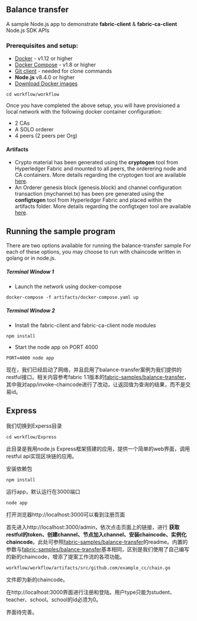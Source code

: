 ## Balance transfer

A sample Node.js app to demonstrate **__fabric-client__** & **__fabric-ca-client__** Node.js SDK APIs

### Prerequisites and setup:

* [Docker](https://www.docker.com/products/overview) - v1.12 or higher
* [Docker Compose](https://docs.docker.com/compose/overview/) - v1.8 or higher
* [Git client](https://git-scm.com/downloads) - needed for clone commands
* **Node.js** v8.4.0 or higher
* [Download Docker images](http://hyperledger-fabric.readthedocs.io/en/latest/samples.html#binaries)

```
cd workflow/workflow
```

Once you have completed the above setup, you will have provisioned a local network with the following docker container configuration:

* 2 CAs
* A SOLO orderer
* 4 peers (2 peers per Org)

#### Artifacts
* Crypto material has been generated using the **cryptogen** tool from Hyperledger Fabric and mounted to all peers, the orderering node and CA containers. More details regarding the cryptogen tool are available [here](http://hyperledger-fabric.readthedocs.io/en/latest/build_network.html#crypto-generator).
* An Orderer genesis block (genesis.block) and channel configuration transaction (mychannel.tx) has been pre generated using the **configtxgen** tool from Hyperledger Fabric and placed within the artifacts folder. More details regarding the configtxgen tool are available [here](http://hyperledger-fabric.readthedocs.io/en/latest/build_network.html#configuration-transaction-generator).

## Running the sample program

There are two options available for running the balance-transfer sample
For each of these options, you may choose to run with chaincode written in golang or in node.js.


##### Terminal Window 1

* Launch the network using docker-compose

```
docker-compose -f artifacts/docker-compose.yaml up
```
##### Terminal Window 2

* Install the fabric-client and fabric-ca-client node modules

```
npm install
```

* Start the node app on PORT 4000

```
PORT=4000 node app
```


现在，我们已经启动了网络，并且启用了balance-transfer案例为我们提供的restful接口。相关内容参考fabric 1.1版本的[fabric-samples/balance-transfer](https://github.com/hyperledger/fabric-samples/tree/release-1.1/balance-transfer)，其中我对app/invoke-chaincode进行了改动，让返回值为查询的结果，而不是交易id。

## Express

我们切换到Experss目录

```
cd workflow/Express
```
此目录是我用node.js Express框架搭建的应用，提供一个简单的web界面，调用restful api实现区块链的应用。

安装依赖包

```
npm install
```
运行app，默认运行在3000端口

```
node app
```
打开浏览器http://localhost:3000可以看到注册页面

首先进入http://localhost:3000/admin，依次点击页面上的链接，进行 **获取restful的token、创建channel、节点加入channel、安装chaincode、实例化chaincode**。此处可参照[fabric-samples/balance-transfer](https://github.com/hyperledger/fabric-samples/tree/release-1.1/balance-transfer)的readme。内置的参数与[fabric-samples/balance-transfer](https://github.com/hyperledger/fabric-samples/tree/release-1.1/balance-transfer)基本相同，区别是我们使用了自己编写的新的chaincode，增添了提案工作流的各项功能。
```
workflow/workflow/artifacts/src/github.com/example_cc/chain.go
```
 文件即为新的chaincode。
 
 在http://localhost:3000界面进行注册和登陆。用户type只能为student、teacher、school。school的id必须为0。
 
 界面待完善。

